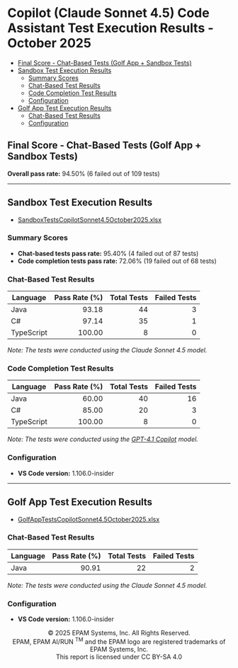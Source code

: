 # Copilot (Claude Sonnet 4.5) Code Assistant Test Execution Results - October 2025

- [Final Score - Chat-Based Tests (Golf App + Sandbox Tests)](#final-score---chat-based-tests-golf-app--sandbox-tests)
- [Sandbox Test Execution Results](#sandbox-test-execution-results)
    - [Summary Scores](#summary-scores)
    - [Chat-Based Test Results](#chat-based-test-results)
    - [Code Completion Test Results](#code-completion-test-results)
    - [Configuration](#configuration)
- [Golf App Test Execution Results](#golf-app-test-execution-results)
    - [Chat-Based Test Results](#chat-based-test-results-1)
    - [Configuration](#configuration-1)

## Final Score - Chat-Based Tests (Golf App + Sandbox Tests)

**Overall pass rate:** 94.50% (6 failed out of 109 tests)

---

## Sandbox Test Execution Results

- [SandboxTestsCopilotSonnet4.5October2025.xlsx](../../../../../reports/2025/SandboxTestsCopilotSonnet4.5October2025.xlsx)

### Summary Scores
- **Chat-based tests pass rate:** 95.40% (4 failed out of 87 tests)
- **Code completion tests pass rate:** 72.06% (19 failed out of 68 tests)

### Chat-Based Test Results

| Language    | Pass Rate (%) | Total Tests | Failed Tests |
|-------------|---------------:|------------:|-------------:|
| Java        |         93.18  |          44 |            3 |
| C#          |         97.14  |          35 |            1 |
| TypeScript  |        100.00  |           8 |            0 |

*Note: The tests were conducted using the Claude Sonnet 4.5 model.*

### Code Completion Test Results

| Language    | Pass Rate (%) | Total Tests | Failed Tests |
|-------------|---------------:|------------:|-------------:|
| Java        |         60.00  |          40 |           16 |
| C#          |         85.00  |          20 |            3 |
| TypeScript  |        100.00  |           8 |            0 |

*Note: The tests were conducted using the [GPT-4.1 Copilot](https://github.blog/changelog/2025-08-27-copilot-code-completion-now-uses-the-gpt-4-1-copilot-model/) model.*

### Configuration
- **VS Code version:** 1.106.0-insider

---

## Golf App Test Execution Results

- [GolfAppTestsCopilotSonnet4.5October2025.xlsx](../../../../../reports/2025/GolfAppTestsCopilotSonnet4.5October2025.xlsx)

### Chat-Based Test Results

| Language | Pass Rate (%) | Total Tests | Failed Tests |
|----------|---------------:|------------:|-------------:|
| Java     |         90.91  |          22 |            2 |

*Note: The tests were conducted using the Claude Sonnet 4.5 model.*

### Configuration
- **VS Code version:** 1.106.0-insider

<p style="text-align: center;">    © 2025 EPAM Systems, Inc. All Rights Reserved.<br/>    EPAM, EPAM AI/RUN <sup>TM</sup> and the EPAM logo are registered trademarks of EPAM Systems, Inc.<br>    This report is licensed under CC BY-SA 4.0<br/></p>
